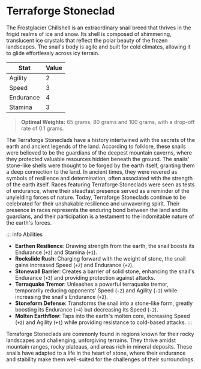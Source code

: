 <script setup>
    import Column from '@/components/2-3Column.vue'
    import Imgs from '@/components/3Images.vue'
</script>

# Terraforge Stoneclad

The Frostglacier Chillshell is an extraordinary snail breed that thrives in the frigid realms of ice and snow. Its shell is composed of shimmering, translucent ice crystals that reflect the polar beauty of the frozen landscapes. The snail's body is agile and built for cold climates, allowing it to glide effortlessly across icy terrain.

<Imgs 
    img1="/snailrace/_7a4000a0-e86c-4f3e-b8c2-d078c258b142.jpeg"
    img2="/snailrace/_112a04de-0db9-42c9-a315-7ca153e4d94c.jpeg"
    img3="/snailrace/_53fce2ff-d566-4727-bd32-53c6808351ed.jpeg"
/>

| Stat      | Value |
| --------- | ----- |
| Agility   |   2   |
| Speed     |   3   |
| Endurance |   4   |
| Stamina   |   3   |

> **Optimal Weights:** 65 grams, 80 grams and 100 grams, with a drop-off rate of 0.1 grams.

The Terraforge Stoneclads have a history intertwined with the secrets of the earth and ancient legends of the land. According to folklore, these snails were believed to be the guardians of the deepest mountain caverns, where they protected valuable resources hidden beneath the ground. The snails' stone-like shells were thought to be forged by the earth itself, granting them a deep connection to the land. In ancient times, they were revered as symbols of resilience and determination, often associated with the strength of the earth itself. Races featuring Terraforge Stoneclads were seen as tests of endurance, where their steadfast presence served as a reminder of the unyielding forces of nature. Today, Terraforge Stoneclads continue to be celebrated for their unshakable resilience and unwavering spirit. Their presence in races represents the enduring bond between the land and its guardians, and their participation is a testament to the indomitable nature of the earth's forces.

<Column>
    <template #left>Advantages</template>
    <template #right>
        The Terraforge Stoneclad excels on Synthetic Turf Tracks, Rough Forest Trails, and Desert Dune Courses. It shines in longer races.
    </template>
</Column>
<Column>
    <template #left>Disadvantages</template>
    <template #right>
       This snail may struggle on Grass Tracks and Glass Tracks.
    </template>
</Column>

::: info Abilities
- **Earthen Resilience**: Drawing strength from the earth, the snail boosts its Endurance (`+2`) and Stamina (`+1`).
- **Rockslide Rush**: Charging forward with the weight of stone, the snail gains increased Speed (`+2`) and Endurance (`+2`).
- **Stonewall Barrier**: Creates a barrier of solid stone, enhancing the snail's Endurance (`+3`) and providing protection against attacks.
- **Terraquake Tremor**: Unleashes a powerful terraquake tremor, temporarily reducing opponents' Speed (`-2`) and Agility (`-2`) while increasing the snail's Endurance (`+2`).
- **Stoneform Defense**: Transforms the snail into a stone-like form, greatly boosting its Endurance (`+4`) but decreasing its Speed (`-2`).
- **Molten Earthflow**: Taps into the earth's molten core, increasing Speed (`+2`) and Agility (`+1`) while providing resistance to cold-based attacks.
:::

Terraforge Stoneclads are commonly found in regions known for their rocky landscapes and challenging, unforgiving terrains. They thrive amidst mountain ranges, rocky plateaus, and areas rich in mineral deposits. These snails have adapted to a life in the heart of stone, where their endurance and stability make them well-suited for the challenges of their surroundings.

<Imgs 
    img1="/snailrace/_d60448b4-3a77-4e93-b308-bdc98383b148.jpeg"
    img2="/snailrace/_8bc4eed8-be8d-4288-bb27-cb0d938f31f3.jpeg"
    img3="/snailrace/_b7e0f907-7382-4060-9828-6383f32570de.jpeg"
/>
